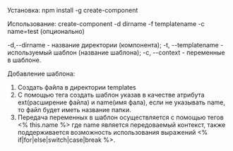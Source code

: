 Установка:
npm install -g create-component

Использование:
create-component -d dirname -f templatename -c name=test (опционально)

-d,--dirname - название директории (компонента);
-t, --templatename - используемый шаблон (название шаблона);
-c, --context - переменные в шаблоне.

Добавление шаблона:
1. Создать файла в директории templates
2. С помощью тега <template ext="js" name="component"></template> создать шаблон указав в качестве атрибута
ext(расширение файла) и name(имя фала), если не указывать name, то файл будет иметь название папки.
3. Передача переменных в шаблон осуществляется с помощью тегов <% this.name %> где name является
передоваемый контекст, также поддерживается возможность использования выражений <% if|for|else|switch|case|break %>.
